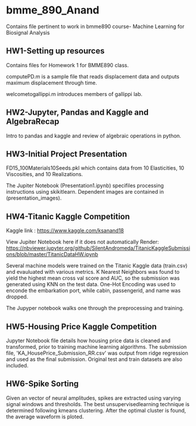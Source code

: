 # bmme_890_Anand
Contains file pertinent to work in bmme890 course- Machine Learning for Biosignal Analysis

## HW1-Setting up resources
Contains files for Homework 1 for BMME890 class.

computePD.m is a sample file that reads displacement data and outputs maximum displacement through time.

welcometogallippi.m introduces members of gallippi lab.

## HW2-Jupyter, Pandas and Kaggle and AlgebraRecap  
Intro to pandas and kaggle and review of algebraic operations in python.

## HW3-Initial Project Presentation
FD15_100Materials10Seeds.pkl which contains data from 10 Elasticities, 10 Viscosities, and 10 Realizations.

The Jupiter Notebook (Presentation1.ipynb) specifiles processing instructions using skikitlearn. Dependent images are contained in (presentation_images).

## HW4-Titanic Kaggle Competition
Kaggle link : https://www.kaggle.com/ksanand18

View Jupiter Notebook here if it does not automatically Render: https://nbviewer.jupyter.org/github/SilentAndromeda/TitanicKaggleSubmissions/blob/master/TitanicDataHW.ipynb

Several machine models were trained on the Titanic Kaggle data (train.csv) and evauluated with various metrics. K Nearest Neighbors was found to yield the highest mean cross val score and AUC, so the submission was generated using KNN on the test data. One-Hot Encoding was used to enconde the embarkation port, while cabin, passengerid, and name was dropped.

The Jupyper notebook walks one through the preprocessing and training.

## HW5-Housing Price Kaggle Competition
Jupyter Notebook file details how housing price data is cleaned and transformed, prior to training machine learning algorithms. The submission file, 'KA_HousePrice_Submission_RR.csv' was output from ridge regression and used as the final submission. Original test and train datasets are also included.

## HW6-Spike Sorting
Given an vector of neural amplitudes, spikes are extracted using varying signal windows and thresholds. The best unsupervisedlearning technique is determined following kmeans clustering. After the optimal cluster is found, the average waveform is ploted.
